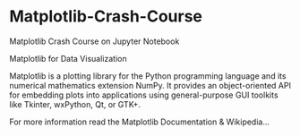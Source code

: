 # Matplotlib-Crash-Course
Matplotlib Crash Course on Jupyter Notebook

Matplotlib for Data Visualization

Matplotlib is a plotting library for the Python programming language and its numerical mathematics extension NumPy. It provides an object-oriented API for embedding plots into applications using general-purpose GUI toolkits like Tkinter, wxPython, Qt, or GTK+.

For more information read the Matplotlib Documentation & Wikipedia...

